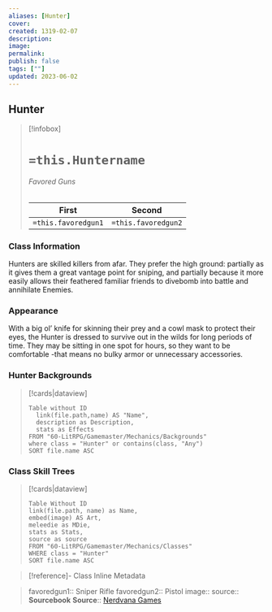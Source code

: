 ```yaml
---
aliases: [Hunter]
cover: 
created: 1319-02-07
description: 
image: 
permalink: 
publish: false
tags: [""]
updated: 2023-06-02
---
```


## Hunter

> [!infobox]
># `=this.Huntername`
>
>###### Favored Guns
> | **First** | **Second** |
> |:---:|:---:|
>| `=this.favoredgun1` | `=this.favoredgun2` |

### Class Information

Hunters are skilled killers from afar. They prefer the high ground: partially as it gives them a great vantage point for sniping, and partially because it more easily allows their feathered familiar friends to divebomb into battle and annihilate Enemies.

### Appearance

With a big ol’ knife for skinning their prey and a cowl mask to protect their eyes, the Hunter is dressed to survive out in the wilds for long periods of time. They may be sitting in one spot for hours, so they want to be comfortable -that means no bulky armor or unnecessary accessories.

### Hunter Backgrounds

>[!cards|dataview]
>
>```dataview
> Table without ID 
> 	link(file.path,name) AS "Name",
>	description as Description,
>	stats as Effects
> FROM "60-LitRPG/Gamemaster/Mechanics/Backgrounds"
> where class = "Hunter" or contains(class, "Any")
> SORT file.name ASC
>```
>

### Class Skill Trees

>[!cards|dataview]
>
>```dataview
> Table Without ID
> link(file.path, name) as Name,
> embed(image) AS Art,
> meleedie as MDie,
> stats as Stats,
> source as source
> FROM "60-LitRPG/Gamemaster/Mechanics/Classes"
> WHERE class = "Hunter"
> SORT file.name ASC
> ```
>

> [!reference]-  Class Inline Metadata

> favoredgun1:: Sniper Rifle
> favoredgun2:: Pistol
> image::
> source:: **Sourcebook**
> **Source**:: [Nerdvana Games](https://nerdvanagames.com)
